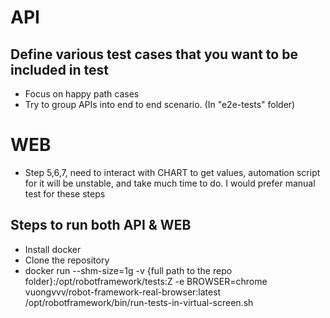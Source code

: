 # API

## Define various test cases that you want to be included in test

- Focus on happy path cases
- Try to group APIs into end to end scenario. (In "e2e-tests" folder)

# WEB

- Step 5,6,7, need to interact with CHART to get values, automation script for it will be unstable, and take much time to do. I would prefer manual test for these steps

## Steps to run both API & WEB

- Install docker
- Clone the repository
- docker run --shm-size=1g -v {full path to the repo folder}:/opt/robotframework/tests:Z -e BROWSER=chrome vuongvvv/robot-framework-real-browser:latest /opt/robotframework/bin/run-tests-in-virtual-screen.sh